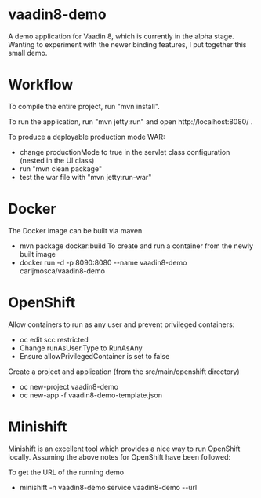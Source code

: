 vaadin8-demo
==============

A demo application for Vaadin 8, which is currently in the alpha stage.  Wanting
to experiment with the newer binding features, I put together this small demo.

Workflow
========

To compile the entire project, run "mvn install".

To run the application, run "mvn jetty:run" and open http://localhost:8080/ .

To produce a deployable production mode WAR:
- change productionMode to true in the servlet class configuration (nested in the UI class)
- run "mvn clean package"
- test the war file with "mvn jetty:run-war"

Docker
======
The Docker image can be built via maven
- mvn package docker:build
To create and run a container from the newly built image
- docker run -d -p 8090:8080 --name vaadin8-demo carljmosca/vaadin8-demo


OpenShift
=========

Allow containers to run as any user and prevent privileged containers:
- oc edit scc restricted
- Change runAsUser.Type to RunAsAny
- Ensure allowPrivilegedContainer is set to false

Create a project and application (from the src/main/openshift directory)
- oc new-project vaadin8-demo
- oc new-app -f vaadin8-demo-template.json 

Minishift
=========

[Minishift](https://github.com/minishift/minishift) is an excellent tool which provides
a nice way to run OpenShift locally.  Assuming the above notes for OpenShift have been followed:

To get the URL of the running demo
- minishift -n vaadin8-demo service vaadin8-demo --url
